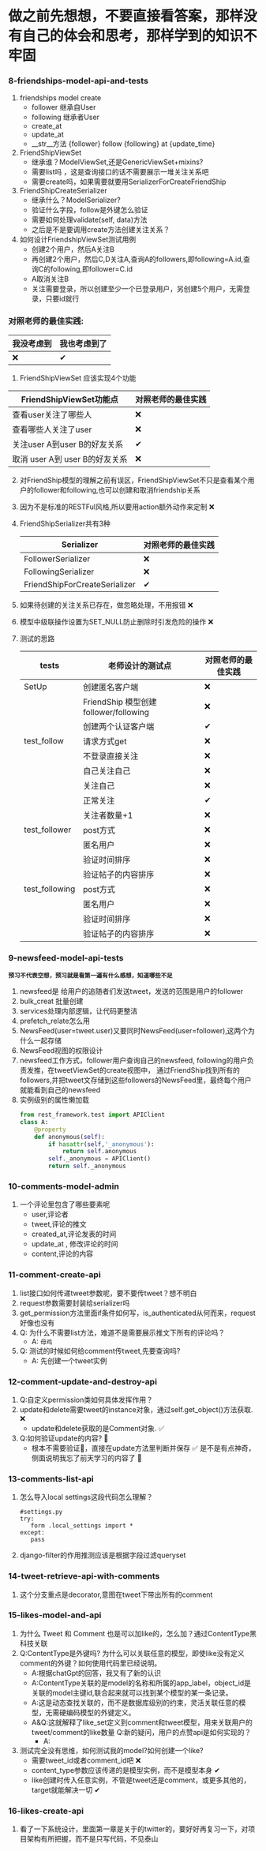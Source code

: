 # 做之前先想想，不要直接看答案，那样没有自己的体会和思考，那样学到的知识不牢固

### 8-friendships-model-api-and-tests
1. friendships model create
    - follower 继承自User
    - following 继承者User
    - create_at
    - update_at
    - __str__方法 {follower} follow {following} at {update_time}
2. FriendShipViewSet 
   - 继承谁？ModelViewSet,还是GenericViewSet+mixins?
   - 需要list吗 ，这是查询接口的话不需要展示一堆关注关系吧
   - 需要create吗，如果需要就要用SerializerForCreateFriendShip
3. FriendShipCreateSerializer
   - 继承什么？ModelSerializer?
   - 验证什么字段，follow是外键怎么验证
   - 需要如何处理validate(self, data)方法
   - 之后是不是要调用create方法创建关注关系？
4. 如何设计FriendshipViewSet测试用例
   - 创建2个用户，然后A关注B
   - 再创建2个用户，然后C,D关注A,查询A的followers,即following=A.id,查询C的following,即follower=C.id
   - A取消关注B
   - 关注需要登录，所以创建至少一个已登录用户，另创建5个用户，无需登录，只要id就行

### 对照老师的最佳实践:

| 我没考虑到    | 我也考虑到了   |
|----------|----------|
| &#x274C; | &#10004; |
 
1. FriendShipViewSet 应该实现4个功能

| FriendShipViewSet功能点   | 对照老师的最佳实践 |
|------------------------|-----------|
| 查看user关注了哪些人           | &#x274C;  |
| 查看哪些人关注了user           | &#x274C;  |
| 关注user A到user B的好友关系   | &#10004;  |
| 取消 user A到 user B的好友关系 | &#x274C;  |

2. 对FriendShip模型的理解之前有误区，FriendShipViewSet不只是查看某个用户的follower和following,也可以创建和取消friendship关系
3. 因为不是标准的RESTFul风格,所以要用action额外动作来定制 &#x274C; 
4. FriendShipSerializer共有3种

   | Serializer                    | 对照老师的最佳实践 |
   |-------------------------------|-----------|
   | FollowerSerializer            | &#x274C;  |
   | FollowingSerializer           | &#x274C;  |
   | FriendShipForCreateSerializer | &#10004;  |
5. 如果待创建的关注关系已存在，做忽略处理，不用报错 &#x274C;
6. 模型中级联操作设置为SET_NULL防止删除时引发危险的操作 &#x274C;
7. 测试的思路

   | tests          | 老师设计的测试点                          | 对照老师的最佳实践 |
   |----------------|-----------------------------------|-----------|
   | SetUp          | 创建匿名客户端                           | &#x274C;  |
   |                | FriendShip 模型创建follower/following | &#x274C;  |
   |                | 创建两个认证客户端                         | &#10004;  |
   | test_follow    | 请求方式get                           | &#x274C;  |
   |                | 不登录直接关注                           | &#x274C;  |
   |                | 自己关注自己                            | &#x274C;  |
   |                | 关注自己                              | &#x274C;  |
   |                | 正常关注                              | &#10004;  |
   |                | 关注者数量+1                           | &#x274C;  |
   | test_follower  | post方式                            | &#x274C;  |
   |                | 匿名用户                              | &#x274C;  |
   |                | 验证时间排序                            | &#x274C;  |
   |                | 验证帖子的内容排序                         | &#x274C;  |
   | test_following | post方式                            | &#x274C;  |
   |                | 匿名用户                              | &#x274C;  |
   |                | 验证时间排序                            | &#x274C;  |
   |                | 验证帖子的内容排序                         | &#x274C;  |


### 9-newsfeed-model-api-tests
**`预习不代表空想，预习就是看第一遍有什么感想，知道哪些不足`**
1. newsfeed是 给用户的追随者们发送tweet，发送的范围是用户的follower
2. bulk_creat 批量创建
3. services处理内部逻辑，让代码更整洁
4. prefetch_relate怎么用
5. NewsFeed(user=tweet.user)又要同时NewsFeed(user=follower),这两个为什么一起存储
6. NewsFeed视图的权限设计
7. newsfeed工作方式，follower用户查询自己的newsfeed, following的用户负责发推，在tweetViewSet的create视图中，
   通过FriendShip找到所有的followers,并把tweet文存储到这些followers的NewsFeed里，最终每个用户就能看到自己的newsfeed
8. 实例级别的属性懒加载
   ```python
   from rest_framework.test import APIClient
   class A:
       @property
       def anonymous(self):
           if hasattr(self,'_anonymous'):
               return self.anonymous
           self._anonymous = APIClient()
           return self._anonymous
   ```

### 10-comments-model-admin
1. 一个评论里包含了哪些要素呢
   - user,评论者
   - tweet,评论的推文
   - created_at,评论发表的时间
   - update_at , 修改评论的时间
   - content,评论的内容


### 11-comment-create-api
1. list接口如何传递tweet参数呢，要不要传tweet？想不明白
2. request参数需要封装给serializer吗
3. get_permission方法里面if条件如何写，is_authenticated从何而来，request好像也没有
4. Q: 为什么不需要list方法，难道不是需要展示推文下所有的评论吗？
   - A: `母鸡`
5. Q: 测试的时候如何给comment传tweet,先要查询吗?
   - A: 先创建一个tweet实例

### 12-comment-update-and-destroy-api
1. Q:自定义permission类如何具体发挥作用？
2. update和delete需要tweet的instance对象，通过self.get_object()方法获取. &#x274C;
   - update和delete获取的是Comment对象.   &#x2705;
3. Q:如何验证update的内容? &#x1F6AB;
   - 根本不需要验证&#x1F6AB;，直接在update方法里判断并保存  &#x2705; 是不是有点神奇，侧面说明我忘了前天学习的内容了 &#x1F440;


### 13-comments-list-api
1. 怎么导入local settings这段代码怎么理解？
   ```shell
   #settings.py
   try:
      form .local_settings import *
   except:
      pass
   ```
2. django-filter的作用推测应该是根据字段过滤queryset

### 14-tweet-retrieve-api-with-comments
1. 这个分支重点是decorator,意图在tweet下带出所有的comment


### 15-likes-model-and-api
1. 为什么 Tweet 和 Comment 也是可以加like的，怎么加？通过ContentType黑科技关联
2. Q:ContentType是外键吗? 为什么可以关联任意的模型，即使like没有定义comment的外键？如何使用代码里已经说明。
   - A:根据chatGpt的回答，我又有了新的认识
   - A:ContentType关联的是model的名称和所属的app_label，object_id是关联的model主键id,联合起来就可以找到某个模型的某一条记录。
   - A:这是动态查找关联的，而不是数据库级别的约束，灵活关联任意的模型，无需硬编码模型的外键定义。
   - A&Q:这就解释了like_set定义到comment和tweet模型，用来关联用户的tweet/comment的like数量 Q:新的疑问，用户的点赞api是如何实现的？
     - A:
3. 测试完全没有思维，如何测试我的model?如何创建一个like?
   - 需要tweet_id或者comment_id吧 &#x274C;
   - content_type参数应该传递的是模型实例，而不是模型本身  &#10004;
   - like创建时传入任意实例，不管是tweet还是comment，或更多其他的，target就能解决一切 &#10004;
   
### 16-likes-create-api
1. 看了一下系统设计，里面第一章是关于的twitter的，要好好再复习一下，对项目架构有所把握，而不是只写代码，不见泰山